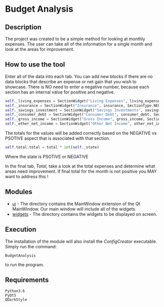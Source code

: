# Budget Analysis


## Description

The project was created to be a simple method for looking at monthly expenses. The user can take all of the 
information for a single month and look at the areas for improvement. 

## How to use the tool

Enter all of the data into each tab. You can add new blocks if there are no data blocks that describe an
expense or net gain that you wish to showcase. There is NO need to enter a negative number, because each section
has an internal value for positive and negative.

```python
self._living_expenses = SectionWidget("Living Expenses", living_expenses, SectionType.NEGATIVE)
self._insurance = SectionWidget("Insurance", insurance, SectionType.NEGATIVE)
self._savings_investment = SectionWidget("Savings Investments", savings_investments, SectionType.NEGATIVE)
self._consumer_debt = SectionWidget("Consumer Debt", consumer_debt, SectionType.NEGATIVE)
self._gross_income = SectionWidget("Gross Income", gross_income, SectionType.POSITIVE)
self._other_net_income = SectionWidget("Other Net Income", other_net_income, SectionType.POSITIVE)
```

The totals for the values will be added correctly based on the NEGATIVE vs PSOTIVE aspect that is associated with that section.

```python
self.total.total = total * int(self._state)
```

Where the state is PSOTIVE or NEGATIVE

In the final tab, _Total_, take a look at the total expenses and determine what areas need improvement. If final
total for the month is not positive you MAY want to address this ! 

## Modules

- [ui](budget_analysis/ui) - The directory contains the MainWindow extension of the Qt MainWindow. Our main window will include all of the widgets.
- [widgets](budget_analysis/ui/widgets) - The directory contains the widgets to be displayed on screen.

## Execution

The installation of the module will also install the _ConfigCreator_ executable. Simply run the command:

```console
BudgetAnalysis
```

to run the program.

## Requirements

```console
Python3.6
PyQt5
QDarkStyle
```
